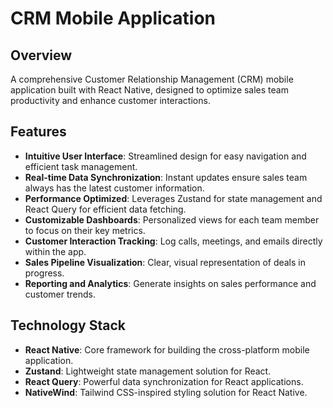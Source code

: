 # CRM Mobile Application

## Overview

A comprehensive Customer Relationship Management (CRM) mobile application built with React Native, designed to optimize sales team productivity and enhance customer interactions.

## Features

- **Intuitive User Interface**: Streamlined design for easy navigation and efficient task management.
- **Real-time Data Synchronization**: Instant updates ensure sales team always has the latest customer information.
- **Performance Optimized**: Leverages Zustand for state management and React Query for efficient data fetching.
- **Customizable Dashboards**: Personalized views for each team member to focus on their key metrics.
- **Customer Interaction Tracking**: Log calls, meetings, and emails directly within the app.
- **Sales Pipeline Visualization**: Clear, visual representation of deals in progress.
- **Reporting and Analytics**: Generate insights on sales performance and customer trends.

## Technology Stack

- **React Native**: Core framework for building the cross-platform mobile application.
- **Zustand**: Lightweight state management solution for React.
- **React Query**: Powerful data synchronization for React applications.
- **NativeWind**: Tailwind CSS-inspired styling solution for React Native.
